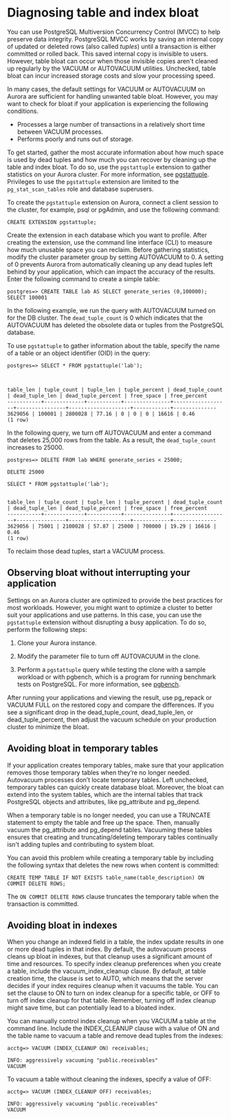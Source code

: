 # Diagnosing table and index bloat<a name="AuroraPostgreSQL.diag-table-ind-bloat"></a>

You can use PostgreSQL Multiversion Concurrency Control \(MVCC\) to help preserve data integrity\. PostgreSQL MVCC works by saving an internal copy of updated or deleted rows \(also called *tuples*\) until a transaction is either committed or rolled back\. This saved internal copy is invisible to users\. However, table bloat can occur when those invisible copies aren't cleaned up regularly by the VACUUM or AUTOVACUUM utilities\. Unchecked, table bloat can incur increased storage costs and slow your processing speed\. 

In many cases, the default settings for VACUUM or AUTOVACUUM on Aurora are sufficient for handling unwanted table bloat\. However, you may want to check for bloat if your application is experiencing the following conditions\.
+ Processes a large number of transactions in a relatively short time between VACUUM processes\.
+ Performs poorly and runs out of storage\.

To get started, gather the most accurate information about how much space is used by dead tuples and how much you can recover by cleaning up the table and index bloat\. To do so, use the `pgstattuple` extension to gather statistics on your Aurora cluster\. For more information, see [pgstattuple](https://www.postgresql.org/docs/current/pgstattuple.html)\. Privileges to use the `pgstattuple` extension are limited to the `pg_stat_scan_tables` role and database superusers\.

To create the `pgstattuple` extension on Aurora, connect a client session to the cluster, for example, psql or pgAdmin, and use the following command:

```
CREATE EXTENSION pgstattuple;
```

Create the extension in each database which you want to profile\. After creating the extension, use the command line interface \(CLI\) to measure how much unusable space you can reclaim\. Before gathering statistics, modify the cluster parameter group by setting AUTOVACUUM to 0\. A setting of 0 prevents Aurora from automatically cleaning up any dead tuples left behind by your application, which can impact the accuracy of the results\. Enter the following command to create a simple table:

```
postgres=> CREATE TABLE lab AS SELECT generate_series (0,100000);
SELECT 100001
```

In the following example, we run the query with AUTOVACUUM turned on for the DB cluster\. The `dead_tuple_count` is 0 which indicates that the AUTOVACUUM has deleted the obsolete data or tuples from the PostgreSQL database\.

To use `pgstattuple` to gather information about the table, specify the name of a table or an object identifier \(OID\) in the query:

```
postgres=> SELECT * FROM pgstattuple('lab');
```

```
    
    
table_len | tuple_count | tuple_len | tuple_percent | dead_tuple_count | dead_tuple_len | dead_tuple_percent | free_space | free_percent
-----------+-------------+-----------+---------------+------------------+----------------+--------------------+------------+--------------
3629056 | 100001 | 2800028 | 77.16 | 0 | 0 | 0 | 16616 | 0.46
(1 row)
```

In the following query, we turn off AUTOVACUUM and enter a command that deletes 25,000 rows from the table\. As a result, the `dead_tuple_count` increases to 25000\.

```
postgres=> DELETE FROM lab WHERE generate_series < 25000;    

DELETE 25000
```

```
SELECT * FROM pgstattuple('lab');
```

```
        
table_len | tuple_count | tuple_len | tuple_percent | dead_tuple_count | dead_tuple_len | dead_tuple_percent | free_space | free_percent
-----------+-------------+-----------+---------------+------------------+----------------+--------------------+------------+--------------
3629056 | 75001 | 2100028 | 57.87 | 25000 | 700000 | 19.29 | 16616 | 0.46
(1 row)
```

To reclaim those dead tuples, start a VACUUM process\.

## Observing bloat without interrupting your application<a name="AuroraPostgreSQL.diag-table-ind-bloat.Observing"></a>

Settings on an Aurora cluster are optimized to provide the best practices for most workloads\. However, you might want to optimize a cluster to better suit your applications and use patterns\. In this case, you can use the `pgstattuple` extension without disrupting a busy application\. To do so, perform the following steps:

1. Clone your Aurora instance\.

1. Modify the parameter file to turn off AUTOVACUUM in the clone\.

1. Perform a `pgstattuple` query while testing the clone with a sample workload or with pgbench, which is a program for running benchmark tests on PostgreSQL\. For more information, see [pgbench](https://www.postgresql.org/docs/current/pgbench.html)\.

After running your applications and viewing the result, use pg\_repack or VACUUM FULL on the restored copy and compare the differences\. If you see a significant drop in the dead\_tuple\_count, dead\_tuple\_len, or dead\_tuple\_percent, then adjust the vacuum schedule on your production cluster to minimize the bloat\.

## Avoiding bloat in temporary tables<a name="AuroraPostgreSQL.diag-table-ind-bloat.AvoidinginTables"></a>

If your application creates temporary tables, make sure that your application removes those temporary tables when they’re no longer needed\. Autovacuum processes don’t locate temporary tables\. Left unchecked, temporary tables can quickly create database bloat\. Moreover, the bloat can extend into the system tables, which are the internal tables that track PostgreSQL objects and attributes, like pg\_attribute and pg\_depend\.

When a temporary table is no longer needed, you can use a TRUNCATE statement to empty the table and free up the space\. Then, manually vacuum the pg\_attribute and pg\_depend tables\. Vacuuming these tables ensures that creating and truncating/deleting temporary tables continually isn't adding tuples and contributing to system bloat\. 

You can avoid this problem while creating a temporary table by including the following syntax that deletes the new rows when content is committed: 

```
CREATE TEMP TABLE IF NOT EXISTS table_name(table_description) ON COMMIT DELETE ROWS;
```

The `ON COMMIT DELETE ROWS` clause truncates the temporary table when the transaction is committed\.

## Avoiding bloat in indexes<a name="AuroraPostgreSQL.diag-table-ind-bloat.AvoidinginIndexes"></a>

When you change an indexed field in a table, the index update results in one or more dead tuples in that index\. By default, the autovacuum process cleans up bloat in indexes, but that cleanup uses a significant amount of time and resources\. To specify index cleanup preferences when you create a table, include the vacuum\_index\_cleanup clause\. By default, at table creation time, the clause is set to AUTO, which means that the server decides if your index requires cleanup when it vacuums the table\. You can set the clause to ON to turn on index cleanup for a specific table, or OFF to turn off index cleanup for that table\. Remember, turning off index cleanup might save time, but can potentially lead to a bloated index\. 

You can manually control index cleanup when you VACUUM a table at the command line\. Include the INDEX\_CLEANUP clause with a value of ON and the table name to vacuum a table and remove dead tuples from the indexes:

```
acctg=> VACUUM (INDEX_CLEANUP ON) receivables;
        
INFO: aggressively vacuuming "public.receivables"
VACUUM
```

To vacuum a table without cleaning the indexes, specify a value of OFF:

```
acctg=> VACUUM (INDEX_CLEANUP OFF) receivables;
        
INFO: aggressively vacuuming "public.receivables"
VACUUM
```